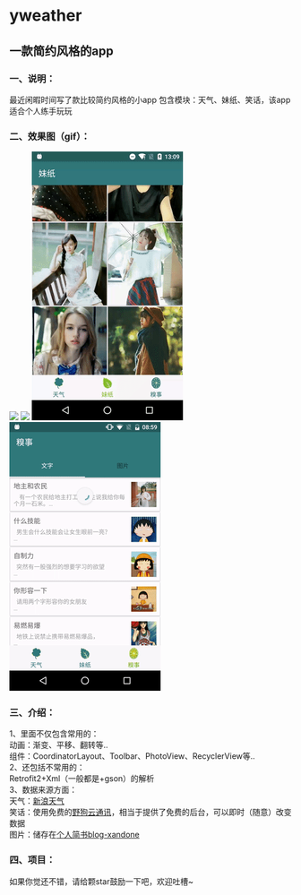 # yweather
## 一款简约风格的app
### 一、说明：
最近闲暇时间写了款比较简约风格的小app
包含模块：天气、妹纸、笑话，该app适合个人练手玩玩</br> 
### 二、效果图（gif）：
![](https://github.com/xandone/yweather/blob/master/yweather_gif/001.gif)
![](https://github.com/xandone/yweather/blob/master/yweather_gif/002.gif)
![](https://github.com/xandone/yweather/blob/master/yweather_gif/003.gif)
![](https://github.com/xandone/yweather/blob/master/yweather_gif/004.gif)
### 三、介绍：
1、里面不仅包含常用的：</br> 
动画：渐变、平移、翻转等..</br>
组件：CoordinatorLayout、Toolbar、PhotoView、RecyclerView等..</br>
2、还包括不常用的：</br>
Retrofit2+Xml（一般都是+gson）的解析</br>
3、数据来源方面：</br>
天气：[新浪天气](http://weather.news.sina.com.cn/)</br>
笑话：使用免费的[野狗云通讯](https://www.wilddog.com/)，相当于提供了免费的后台，可以即时（随意）改变数据</br>
图片：储存在[个人简书blog-xandone](http://www.jianshu.com/u/e34dccbf55b2)</br>
### 四、项目：
如果你觉还不错，请给颗star鼓励一下吧，欢迎吐槽~
